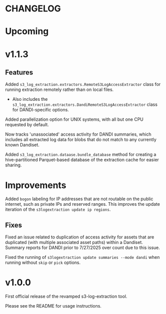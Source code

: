 # CHANGELOG

# Upcoming



# v1.1.3

## Features

Added `s3_log_extraction.extractors.RemoteS3LogAccessExtractor` class for running extraction remotely rather than on local files.
 - Also includes the `s3_log_extraction.extractors.DandiRemoteS3LogAccessExtractor` class for DANDI-specific options.

Added parallelization option for UNIX systems, with all but one CPU requested by default.

Now tracks 'unassociated' access activity for DANDI summaries, which includes all extracted log data for blobs that do not match to any currently known Dandiset.

Added `s3_log_extraction.dataase.bundle_database` method for creating a hive-partitioned Parquet-based database of the extraction cache for easier sharing.

# Improvements

Added `bogon` labeling for IP addresses that are not routable on the public internet, such as private IPs and reserved ranges. This improves the update iteration of the `s3logextraction update ip regions`.

## Fixes

Fixed an issue related to duplication of access activity for assets that are duplicated (with multiple associated asset paths) within a Dandiset. Summary reports for DANDI prior to 7/27/2025 over count due to this issue.

Fixed the running of `s3logextraction update summaries --mode dandi` when running without `skip` or `pick` options.



# v1.0.0

First official release of the revamped s3-log-extraction tool.

Please see the README for usage instructions.
